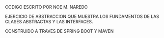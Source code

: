 CODIGO ESCRITO POR NOE M. NAREDO

EJERCICIO DE ABSTRACCION QUE MUESTRA 
LOS FUNDAMENTOS DE LAS CLASES ABSTRACTAS
Y LAS INTERFACES.

CONSTRUIDO A TRAVES DE SPRING BOOT
Y MAVEN
